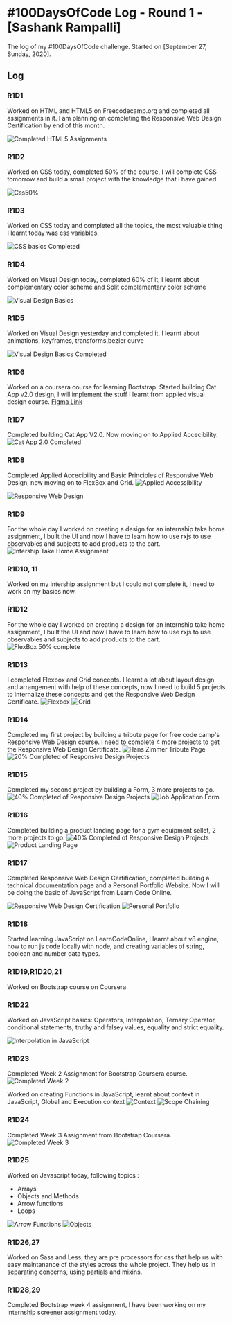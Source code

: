 # #100DaysOfCode Log - Round 1 - [Sashank Rampalli]

The log of my #100DaysOfCode challenge. Started on [September 27, Sunday, 2020].

## Log

### R1D1 
Worked on HTML and HTML5 on Freecodecamp.org and completed all assignments in it. I am planning on completing the Responsive Web Design Certification by end of this month.

![Completed HTML5 Assignments](progress_images/HTML_Complete.png)

### R1D2
Worked on CSS today, completed 50% of the course, I will complete CSS tomorrow and build a small project with the knowledge that I have gained.

![Css50%](progress_images/css50.png)
	
	
### R1D3
Worked on CSS today and completed all the topics, the most valuable thing I learnt today was css variables.

![CSS basics Completed](progress_images/cssComplete.png)
	
	
### R1D4
Worked on Visual Design today, completed 60% of it, I learnt about complementary color scheme and Split complementary color scheme

![Visual Design Basics](progress_images/60percentVisualDesign.png)


### R1D5
Worked on Visual Design yesterday and completed it. I learnt about animations, keyframes, transforms,bezier curve 

![Visual Design Basics Completed](progress_images/visualDesign100.png)	

### R1D6
Worked on a coursera course for learning Bootstrap. Started building Cat App v2.0 design, I will implement the stuff I learnt from applied visual design course. 
[Figma Link](https://www.figma.com/file/IGUGLMYrfCsSYICva4z5Ti/CAT-APP-2.0?node-id=0%3A1)


### R1D7
Completed building Cat App V2.0. Now moving on to Applied Accecibility. 
![Cat App 2.0 Completed](progress_images/catApp2.0.png)	

### R1D8
Completed Applied Accecibility and Basic Principles of Responsive Web Design, now moving on to FlexBox and Grid. 
![Applied Accessibility](progress_images/appliedAccessibility.png)

![Responsive Web Design](progress_images/ResponsiveWebDesign100.png)	

### R1D9
For the whole day I worked on creating a design for an internship take home assignment, I built the UI and now I have to learn how to use rxjs to use observables and subjects to add products to the cart. 
![Intership Take Home Assignment](progress_images/shopCart.png)



### R1D10, 11
Worked on my intership assignment but I could not complete it, I need to work on my basics now.


### R1D12
For the whole day I worked on creating a design for an internship take home assignment, I built the UI and now I have to learn how to use rxjs to use observables and subjects to add products to the cart. 
![FlexBox 50% complete](progress_images/flexbox50.png)

### R1D13
I completed Flexbox and Grid concepts. I learnt a lot about layout design and arrangement with help of these concepts, now I need to build 5 projects to internalize these concepts and get the Responsive Web Design Certificate.
![Flexbox](Flexbox100.png)
![Grid](progress_images/Grid100.png)


### R1D14
Completed my first project by building a tribute page for free code camp's Responsive Web Design course.
I need to complete 4 more projects to get the Responsive Web Design Certificate.
![Hans Zimmer Tribute Page](progress_images/HansZimmer-Tribute-Page.png)
![20% Completed of Responsive Design Projects](progress_images/20PercResponsiveDesignProject.png)

### R1D15
Completed my second project by building a Form, 3 more projects to go.
![40% Completed of Responsive Design Projects](progress_images/40PercRespProj.png)
![Job Application Form](progress_images/Survey-Form.png)

### R1D16
Completed building a product landing page for a gym equipment sellet, 2 more projects to go.
![40% Completed of Responsive Design Projects](progress_images/60percentVisualDesign.png)
![Product Landing Page](progress_images/product_landing.png)

### R1D17
Completed Responsive Web Design Certification, completed building a technical documentation page and a Personal Portfolio Website. Now I will be doing the basic of JavaScript from Learn Code Online.

![Responsive Web Design Certification](progress_images/Responsive-Web-Design-Certificate.png)
![Personal Portfolio](progress_images/PersonalPortfolio.png)

### R1D18
Started learning JavaScript on LearnCodeOnline, I learnt about v8 engine, how to run js code locally with node, and creating variables of string, boolean and number data types.

### R1D19,R1D20,21
Worked on Bootstrap course on Coursera

### R1D22
Worked on JavaScript basics: Operators, Interpolation, Ternary Operator, conditional statements, truthy and falsey values, equality and strict equality.

![Interpolation in JavaScript](progress_images/interpolation.png)

### R1D23
Completed Week 2 Assignment for Bootstrap Coursera course.
![Completed Week 2](progress_images/Coursera-bootstrap/Week2.png)

Worked on creating Functions in JavaScript, learnt about context in JavaScript, Global and Execution context
![Context](progress_images/lco/context/context.png)
![Scope Chaining](progress_images/lco/context/scope_chain.png)


### R1D24
Completed Week 3 Assignment from Bootstrap Coursera.
![Completed Week 3](progress_images/Coursera-bootstrap/week3.png)

### R1D25
Worked on Javascript today, following topics :
- Arrays
- Objects and Methods
- Arrow functions
- Loops

![Arrow Functions](progress_images/lco/arrays-and-objects/arrow_function.png)
![Objects](progress_images/lco/arrays-and-objects/objects.png)

### R1D26,27 

Worked on Sass and Less, they are pre processors for css that help us with easy maintanance of the styles across the whole project.
They help us in separating concerns, using partials and mixins.

### R1D28,29

Completed Bootstrap week 4 assignment, I have been working on my internship screener assignment today.

